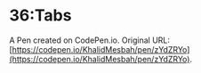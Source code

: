 # 36:Tabs

A Pen created on CodePen.io. Original URL: [https://codepen.io/KhalidMesbah/pen/zYdZRYo](https://codepen.io/KhalidMesbah/pen/zYdZRYo).


